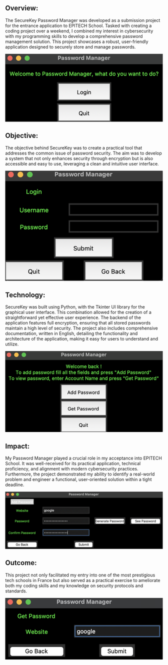 ## Overview: 

The SecureKey Password Manager was developed as a submission project for the entrance application to EPITECH School. Tasked with creating a coding project over a weekend, I combined my interest in cybersecurity with my programming skills to develop a comprehensive password management solution. This project showcases a robust, user-friendly application designed to securely store and manage passwords.

![Screen shot passwordManager](../../images/password1.png "Screen shot passwordManager")


## Objective: 

The objective behind SecureKey was to create a practical tool that addresses the common issue of password security. The aim was to develop a system that not only enhances security through encryption but is also accessible and easy to use, leveraging a clean and intuitive user interface.

![Screen shot passwordManager](../../images/password2.png "Screen shot passwordManager")

## Technology: 

SecureKey was built using Python, with the Tkinter UI library for the graphical user interface. This combination allowed for the creation of a straightforward yet effective user experience. The backend of the application features full encryption, ensuring that all stored passwords maintain a high level of security. The project also includes comprehensive documentation, written in English, detailing the functionality and architecture of the application, making it easy for users to understand and utilize.

![Screen shot passwordManager](../../images/password3.png "Screen shot passwordManager")


## Impact: 

My Password Manager played a crucial role in my acceptance into EPITECH School. It was well-received for its practical application, technical proficiency, and alignment with modern cybersecurity practices. Furthermore, the project demonstrated my ability to identify a real-world problem and engineer a functional, user-oriented solution within a tight deadline.

![Screen shot passwordManager](../../images/password4.png "Screen shot passwordManager")


## Outcome: 

This project not only facilitated my entry into one of the most prestigious tech schools in France but also served as a practical exercise to ameliorate both my coding skills and my knowledge on security protocols and standards. 

![Screen shot passwordManager](../../images/password5.png "Screen shot passwordManager")

